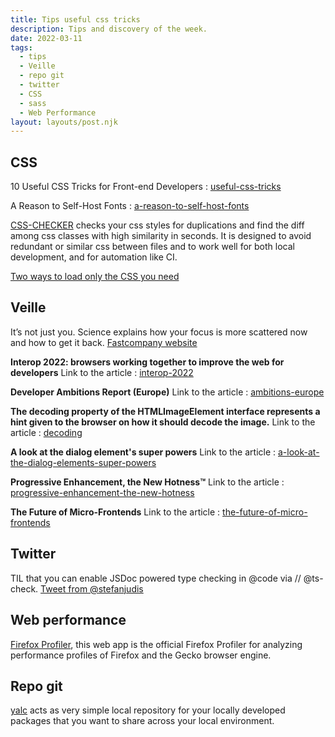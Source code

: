 ```yaml
---
title: Tips useful css tricks
description: Tips and discovery of the week.
date: 2022-03-11
tags:
  - tips
  - Veille
  - repo git
  - twitter
  - CSS
  - sass
  - Web Performance
layout: layouts/post.njk
---
```



## CSS
10 Useful CSS Tricks for Front-end Developers : [useful-css-tricks](https://stackdiary.com/useful-css-tricks/)

A Reason to Self-Host Fonts : [a-reason-to-self-host-fonts](https://css-irl.info/a-reason-to-self-host-fonts/)

[CSS-CHECKER](https://github.com/ruilisi/css-checker) checks your css styles for duplications and find the diff among css classes with high similarity in seconds. It is designed to avoid redundant or similar css between files and to work well for both local development, and for automation like CI.

[Two ways to load only the CSS you need](https://blog.logrocket.com/two-ways-load-only-css-you-need/)


## Veille

It’s not just you. Science explains how your focus is more scattered now and how to get it back.
[Fastcompany website](https://www.fastcompany.com/90718980/its-not-just-you-science-explains-how-your-focus-is-more-scattered-now-and-how-to-get-it-back)

**Interop 2022: browsers working together to improve the web for developers**
Link to the article : [interop-2022](https://web.dev/interop-2022/)

**Developer Ambitions Report (Europe)**
Link to the article : [ambitions-europe](https://cult.honeypot.io/developer-ambitions-2022/ambitions-europe)

**The decoding property of the HTMLImageElement interface represents a hint given to the browser on how it should decode the image.**
Link to the article : [decoding](https://developer.mozilla.org/en-US/docs/Web/API/HTMLImageElement/decoding)

**A look at the dialog element's super powers**
Link to the article : [a-look-at-the-dialog-elements-super-powers](https://www.stefanjudis.com/blog/a-look-at-the-dialog-elements-super-powers/)

**Progressive Enhancement, the New Hotness™**
Link to the article : [progressive-enhancement-the-new-hotness](https://gomakethings.com/progressive-enhancement-the-new-hotness/)

**The Future of Micro-Frontends**
Link to the article : [the-future-of-micro-frontends](https://betterprogramming.pub/the-future-of-micro-frontends-2f527f97d506)

## Twitter

TIL that you can enable JSDoc powered type checking in @code
via // @​ts-check. [Tweet from @stefanjudis](https://twitter.com/stefanjudis/status/1502167493908959235?s=20&t=EqFKFSMEghmmnGA8sTEjKg)

## Web performance

[Firefox Profiler](https://profiler.firefox.com/docs/#/), this web app is the official Firefox Profiler for analyzing performance profiles of Firefox and the Gecko browser engine.

## Repo git

[yalc](https://github.com/wclr/yalc) acts as very simple local repository for your locally developed packages that you want to share across your local environment.
